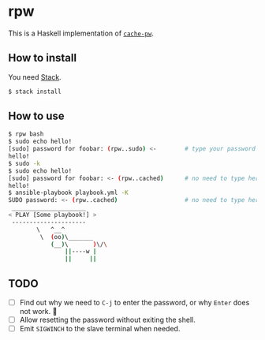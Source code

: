 # rpw

This is a Haskell implementation of [`cache-pw`](https://gitlab.com/dgvncsz0f/dot/blob/master/roles/bash/files/bin/cache-pw).

## How to install

You need [Stack](https://docs.haskellstack.org/en/stable/README/).

```bash
$ stack install
```

## How to use

```bash
$ rpw bash
$ sudo echo hello!
[sudo] password for foobar: (rpw..sudo) <-        # type your password and end with C-j
hello!
$ sudo -k
$ sudo echo hello!
[sudo] password for foobar: <- (rpw..cached)      # no need to type here!
hello!
$ ansible-playbook playbook.yml -K
SUDO password: <- (rpw..cached)                   # no need to type here!
 _____________________
< PLAY [Some playbook!] >
 ---------------------
        \   ^__^
         \  (oo)\_______
            (__)\       )\/\
                ||----w |
                ||     ||

```

## TODO

- [ ] Find out why we need to `C-j` to enter the password, or why `Enter` does not work. 🤔
- [ ] Allow resetting the password without exiting the shell.
- [ ] Emit `SIGWINCH` to the slave terminal when needed.
